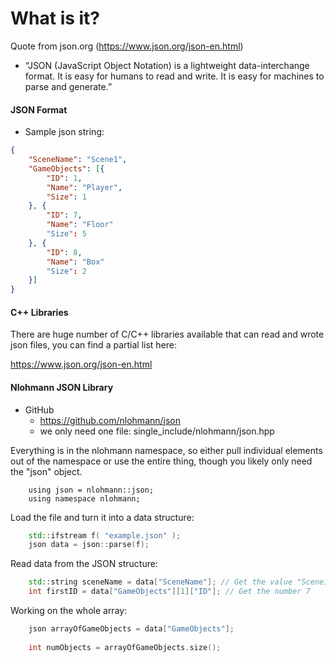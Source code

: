 
# What is it?

Quote from json.org (https://www.json.org/json-en.html)
- “JSON (JavaScript Object Notation) is a lightweight data-interchange format. It is easy for humans to read and write. It is easy for machines to parse and generate.”

#### JSON Format

- Sample json string:
```json
{  
    "SceneName": "Scene1",  
    "GameObjects": [{  
        "ID": 1,  
        "Name": "Player",  
        "Size": 1  
    }, {  
        "ID": 7,  
        "Name": "Floor"  
        "Size": 5  
    }, {  
        "ID": 8,  
        "Name": "Box"  
        "Size": 2  
    }]  
}
```

#### C++ Libraries

There are huge number of C/C++ libraries available that can read and wrote json files, you can find a partial list here:

https://www.json.org/json-en.html

#### Nlohmann JSON Library

- GitHub
	- https://github.com/nlohmann/json
	- we only need one file: single_include/nlohmann/json.hpp

Everything is in the nlohmann namespace, so either pull individual elements out of the namespace or use the entire thing, though you likely only need the "json" object.
```
	using json = nlohmann::json;
	using namespace nlohmann;
```

Load the file and turn it into a data structure:
```c++
	std::ifstream f( "example.json" );
	json data = json::parse(f);
```

Read data from the JSON structure:
```c++
	std::string sceneName = data["SceneName"]; // Get the value "Scene1"
	int firstID = data["GameObjects"][1]["ID"]; // Get the number 7
```

Working on the whole array:
```c++
	json arrayOfGameObjects = data["GameObjects"];
	
	int numObjects = arrayOfGameObjects.size();
```

